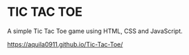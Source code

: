 # TIC TAC TOE

A simple Tic Tac Toe game using HTML, CSS and JavaScript.

https://aquila0911.github.io/Tic-Tac-Toe/
